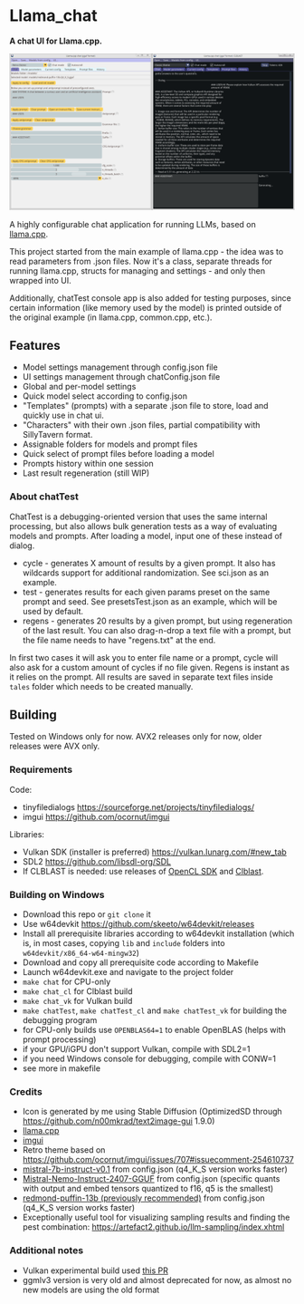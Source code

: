# Llama_chat
**A chat UI for Llama.cpp.**

![image](https://github.com/MaggotHATE/Llama_chat/blob/main/pics/Llama_chat.PNG)

A highly configurable chat application for running LLMs, based on [llama.cpp](https://github.com/ggerganov/llama.cpp).

This project started from the main example of llama.cpp - the idea was to read parameters from .json files. Now it's a class, separate threads for running llama.cpp, structs for managing and settings - and only then wrapped into UI.

Additionally, chatTest console app is also added for testing purposes, since certain information (like memory used by the model) is printed outside of the original example (in llama.cpp, common.cpp, etc.).

## Features

* Model settings management through config.json file
* UI settings management through chatConfig.json file
* Global and per-model settings
* Quick model select according to config.json
* "Templates" (prompts) with a separate .json file to store, load and quickly use in chat ui.
* "Characters" with their own .json files, partial compatibility with SillyTavern format.
* Assignable folders for models and prompt files
* Quick select of prompt files before loading a model
* Prompts history within one session
* Last result regeneration (still WIP)

### About chatTest

ChatTest is a debugging-oriented version that uses the same internal processing, but also allows bulk generation tests as a way of evaluating models and prompts. After loading a model, input one of these instead of dialog.

* cycle - generates X amount of results by a given prompt. It also has wildcards support for additional randomization. See sci.json as an example.
* test - generates results for each given params preset on the same prompt and seed. See presetsTest.json as an example, which will be used by default.
* regens - generates 20 results by a given prompt, but using regeneration of the last result. You can also drag-n-drop a text file with a prompt, but the file name needs to have "regens.txt" at the end.

In first two cases it will ask you to enter file name or a prompt, cycle will also ask for a custom amount of cycles if no file given. Regens is instant as it relies on the prompt. All results are saved in separate text files inside `tales` folder which needs to be created manually.

## Building

Tested on Windows only for now. AVX2 releases only for now, older releases were AVX only.

### Requirements

Code:
* tinyfiledialogs https://sourceforge.net/projects/tinyfiledialogs/
* imgui https://github.com/ocornut/imgui

Libraries:
* Vulkan SDK (installer is preferred) https://vulkan.lunarg.com/#new_tab
* SDL2 https://github.com/libsdl-org/SDL
* If CLBLAST is needed: use releases of [OpenCL SDK](https://github.com/KhronosGroup/OpenCL-SDK) and [Clblast](https://github.com/CNugteren/CLBlast).

### Building on Windows

* Download this repo or `git clone` it
* Use w64devkit https://github.com/skeeto/w64devkit/releases
* Install all prerequisite libraries according to w64devkit installation (which is, in most cases, copying `lib` and `include` folders into `w64devkit/x86_64-w64-mingw32`)
* Download and copy all prerequisite code according to Makefile
* Launch w64devkit.exe and navigate to the project folder
* `make chat` for CPU-only
* `make chat_cl` for Clblast build
* `make chat_vk` for Vulkan build
* `make chatTest`, `make chatTest_cl` and `make chatTest_vk` for building the debugging program
* for CPU-only builds use `OPENBLAS64=1` to enable OpenBLAS (helps with prompt processing)
* if your GPU/iGPU don't support Vulkan, compile with SDL2=1
* if you need Windows console for debugging, compile with CONW=1
* see more in makefile

### Credits

* Icon is generated by me using Stable Diffusion (OptimizedSD through https://github.com/n00mkrad/text2image-gui 1.9.0)
* [llama.cpp](https://github.com/ggerganov/llama.cpp)
* [imgui](https://github.com/ocornut/imgui)
* Retro theme based on https://github.com/ocornut/imgui/issues/707#issuecomment-254610737
* [mistral-7b-instruct-v0.1](https://huggingface.co/TheBloke/Mistral-7B-Instruct-v0.1-GGUF) from config.json (q4_K_S version works faster)
* [Mistral-Nemo-Instruct-2407-GGUF](https://huggingface.co/ZeroWw/Mistral-Nemo-Instruct-2407-GGUF) from config.json (specific quants with output and embed tensors quantized to f16, q5 is the smallest)
* [redmond-puffin-13b (previously recommended)](https://huggingface.co/TheBloke/Redmond-Puffin-13B-GGUF) from config.json (q4_K_S version works faster)
* Exceptionally useful tool for visualizing sampling results and finding the pest combination: https://artefact2.github.io/llm-sampling/index.xhtml

### Additional notes

* Vulkan experimental build used [this PR](https://github.com/ggerganov/llama.cpp/pull/2059)
* ggmlv3 version is very old and almost deprecated for now, as almost no new models are using the old format
